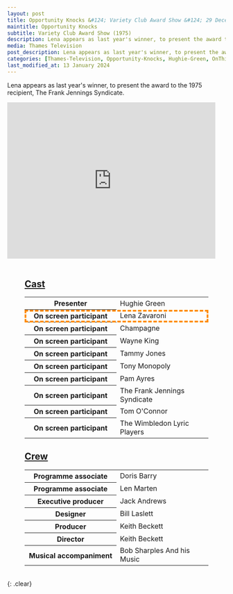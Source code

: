 ```yaml
---
layout: post
title: Opportunity Knocks &#124; Variety Club Award Show &#124; 29 December 1975
maintitle: Opportunity Knocks
subtitle: Variety Club Award Show (1975)
description: Lena appears as last year's winner, to present the award to the 1975 recipient, The Frank Jennings Syndicate.
media: Thames Television
post_description: Lena appears as last year's winner, to present the award to the 1975 recipient, The Frank Jennings Syndicate.
categories: [Thames-Television, Opportunity-Knocks, Hughie-Green, OnThisDay29December]
last_modified_at: 13 January 2024
---
```


Lena appears as last year's winner, to present the award to the 1975 recipient, The Frank Jennings Syndicate.

<div class="responsive-video"><iframe width="480" height="360" src="https://www.youtube.com/embed/vYCHI8eQsd0?rel=0amp;start=440" frameborder="0" allowfullscreen></iframe></div>

<br />

<figure class="fig3">
<h2 id="cast"><a href="#cast">Cast</a></h2>
<table>
<tr><th style="width:50%;">Presenter</th><td style="width:50%;">Hughie Green</td></tr>
<tr style="outline: 4px dashed darkorange; outline-offset: -4px;" id="lz"><th>On screen participant</th><td>Lena Zavaroni</td></tr>
<tr><th>On screen participant</th><td>Champagne</td></tr>
<tr><th>On screen participant</th><td>Wayne King</td></tr>
<tr><th>On screen participant</th><td>Tammy Jones</td></tr>
<tr><th>On screen participant</th><td>Tony Monopoly</td></tr>
<tr><th>On screen participant</th><td>Pam Ayres</td></tr>
<tr><th>On screen participant</th><td>The Frank Jennings Syndicate</td></tr>
<tr><th>On screen participant</th><td>Tom O'Connor</td></tr>
<tr><th>On screen participant</th><td>The Wimbledon Lyric Players</td></tr>
</table>
</figure>

<figure class="fig3">
<h2 id="crew"><a href="#crew">Crew</a></h2>
<table>
<tr><th style="width:50%;">Programme associate</th><td style="width:50%;">Doris Barry</td></tr>
<tr><th>Programme associate</th><td>Len Marten</td></tr>
<tr><th>Executive producer</th><td>Jack Andrews</td></tr>
<tr><th>Designer</th><td>Bill Laslett</td></tr>
<tr><th>Producer</th><td>Keith Beckett</td></tr>
<tr><th>Director</th><td>Keith Beckett</td></tr>
<tr><th>Musical accompaniment</th><td>Bob Sharples And his Music</td></tr>
</table>
</figure>

<br />{: .clear}

